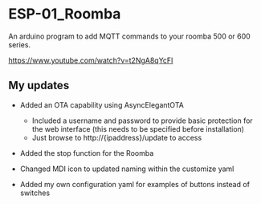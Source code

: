 # ESP-01_Roomba

An arduino program to add MQTT commands to your roomba 500 or 600 series.

https://www.youtube.com/watch?v=t2NgA8qYcFI


## My updates

* Added an OTA capability using AsyncElegantOTA
  - Included a username and password to provide basic protection for the web interface (this needs to be specified before installation)
  - Just browse to http://{ipaddress}/update to access

* Added the stop function for the Roomba
* Changed MDI icon to updated naming within the customize yaml
* Added my own configuration yaml for examples of buttons instead of switches
